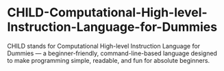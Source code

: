 # CHILD-Computational-High-level-Instruction-Language-for-Dummies
CHILD stands for Computational High-level Instruction Language for Dummies — a beginner-friendly, command-line-based language designed to make programming simple, readable, and fun for absolute beginners.
